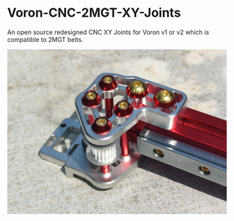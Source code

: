 # Voron-CNC-2MGT-XY-Joints
An open source redesigned CNC XY Joints for Voron v1 or v2 which is compatible to 2MGT belts.

![Voron_2MGT_XY_ Joint_Left](https://github.com/GKD-Team/Voron-CNC-2MGT-XY-Joints/blob/main/Images/Voron_2MGT_XY_%20Joint_Left.jpg)
